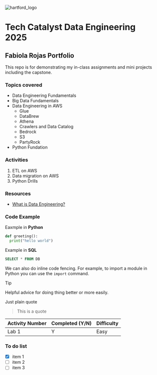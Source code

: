 ![hartford_logo](https://assets.thehartford.com/image/upload/q_auto/logo.svg)

# Tech Catalyst Data Engineering 2025
## Fabiola Rojas Portfolio
This repo is for demonstrating my in-class assignments and mini projects including the capstone.

### Topics covered
* Data Engineering Fundamentals
* Big Data Fundamentals
* Data Engineering in AWS
  * Glue
  * DataBrew
  * Athena
  * Crawlers and Data Catalog
  * Bedrock
  * S3
  * PartyRock
* Python Fundation

### Activities
1. ETL on AWS
2. Data migration on AWS
3. Python Drills

### Resources
* [What is Data Engineering?](https://www.tealhq.com/skills/data-engineer)

### Code Example
Eaxmple in **Python**
```python
def greeting():
  print("hello world")
```
Example in **SQL**
```sql
SELECT * FROM DB
```
We can also do inline code fencing. For example, to import a module in Python you can use the `import` command.
> [!TIP]
> Helpful advice for doing thing better or more easily.

Just plain quote
> This is a quote

|Activity Number|Completed (Y/N)|Difficulty|
|-|-|-|
|Lab 1|Y|Easy|

### To do list
* [x] item 1
* [ ] item 2
* [ ] item 3
